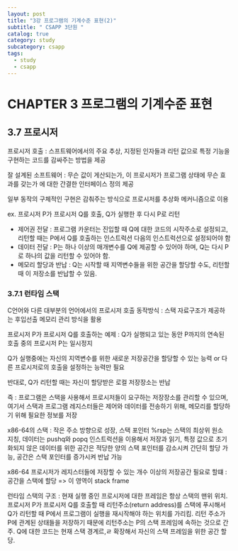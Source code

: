 ```yaml
---
layout: post
title: "3강 프로그램의 기계수준 표현(2)"
subtitle: " CSAPP 3단원 "
catalog: true
category: study
subcategory: csapp
tags:
  - study
  - csapp
---
```


# CHAPTER 3 프로그램의 기계수준 표현

## 3.7 프로시저

프로시저 호출 : 스프트웨어에서의 주요 추상, 지정된 인자들과 리턴 값으로 특정 기능을 구현하는 코드를 감싸주는 방법을 제공

잘 설계된 소프트웨어 : 무슨 값이 게산되는가, 이 프로시저가 프로그램 상태에 무슨 효과를 갖는가 에 대한 간결한 인터페이스 정의 제공

일부 동작의 구체적인 구현은 감춰주는 방식으로 프로시저를 추상화 메커니즘으로 이용

ex. 프로시저 P가 프로시저 Q를 호출, Q가 실행한 후 다시 P로 리턴

- 제어권 전달 : 프로그램 카운터는 진입할 때 Q에 대한 코드의 시작주소로 설정되고, 리턴할 때는 P에서 Q를 호출하는 인스트럭션 다음의 인스트럭션으로 설정되어야 함
- 데이터 전달 : P는 하나 이상의 매개변수를 Q에 제공할 수 있어야 하며, Q는 다시 P로 하나의 값을 리턴할 수 있어야 함.
- 메모리 할당과 반납 : Q는 시작할 때 지역변수들을 위한 공간을 할당할 수도, 리턴할 때 이 저장소를 반납할 수 있음.

### 3.7.1 런타임 스택

C언어와 다른 대부분의 언어에서의 프로시저 호출 동작방식 : 스택 자료구조가 제공하는 후입선출 메모리 관리 방식을 활용

프로시저 P가 프로시저 Q를 호출하는 예제 : Q가 실행되고 있는 동안 P까지의 연속된 호출 중의 프로시저 P는 일시정지

Q가 실행중에는 자신의 지역변수를 위한 새로운 저장공간을 할당할 수 있는 능력 or 다른 프로시저로의 호출을 설정하는 능력만 필요

반대로, Q가 리턴할 때는 자신이 할당받은 로컬 저장장소는 반납

즉 : 프로그램은 스택을 사용해서 프로시저들이 요구하는 저장장소를 관리할 수 있으며, 여기서 스택과 프로그램 레지스터들은 제어와 데이터를 전송하기 위해, 메모리를 할당하기 위해 필요한 정보를 저장

x86-64의 스택 : 작은 주소 방향으로 성장, 스택 포인터 %rsp는 스택의 최상위 원소 지칭, 데이터는 pushq와 popq 인스트럭션을 이용해서 저장과 읽기, 특정 값으로 초기화되지 않은 데이터를 위한 공간은 적당한 양의 스택 포인터를 감소시켜 간단히 할당 가능, 공간은 스택 포인터를 증가시켜 반납 가능

x86-64 프로시저가 레지스터들에 저장할 수 있는 개수 이상의 저장공간 필요로 할떄 : 공간을 스택에 할당 => 이 영역이 stack frame

런타임 스택의 구조 : 현재 실행 중인 프로시저에 대한 프레임은 항상 스택의 맨위 위치. 프로시저 P가 프로시저 Q를 호출할 때 리턴주소(return address)를 스택에 푸시해서 Q가 리턴할 때 P에서 프로그램이 실행을 재시작해야 하는 위치를 가리킴. 리턴 주소가 P에 관계된 상태들을 저장하기 때문에 리턴주소는 P의 스택 프레임에 속하는 것으로 간주. Q에 대한 코드는 현재 스택 경계르,ㄹ 확장해서 자신의 스택 프레임을 위한 공간 할당.
